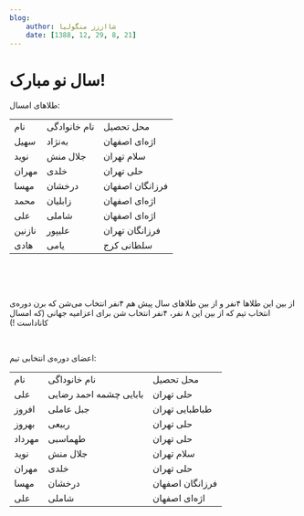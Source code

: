```yaml
---
blog:
    author: شااززز منگولیا
    date: [1388, 12, 29, 8, 21]
---
```

# سال نو مبارک!

<div class="cnt">
طلاهای امسال:<p></p>
<p></p>
<table align="baseline" cellpadding="1" cellspacing="1"><tbody>
<tr>
<td>نام</td>
<td>نام خانوادگی</td>
<td>محل تحصیل</td>
</tr>
<tr>
<td>سهیل</td>
<td>به‌نژاد</td>
<td>اژه‌ای اصفهان</td>
</tr>
<tr>
<td>نوید</td>
<td>جلال منش</td>
<td>سلام تهران</td>
</tr>
<tr>
<td>مهران</td>
<td>خلدی</td>
<td>حلی تهران</td>
</tr>
<tr>
<td>مهسا</td>
<td>درخشان</td>
<td>فرزانگان اصفهان</td>
</tr>
<tr>
<td>محمد</td>
<td>زابلیان</td>
<td>اژه‌ای اصفهان</td>
</tr>
<tr>
<td>علی</td>
<td>شاملی</td>
<td>اژه‌ای اصفهان</td>
</tr>
<tr>
<td>نازنین</td>
<td>علیپور</td>
<td>فرزانگان تهران</td>
</tr>
<tr>
<td>هادی</td>
<td>یامی</td>
<td>سلطانی کرج</td>
</tr>
</tbody></table>
<p></p>
<p><br/></p>
<p><br/></p>
<p>از بین این طلاها ۴نفر و از بین طلاهای سال پیش هم ۴نفر انتخاب می‌شن که برن دوره‌ی انتخاب تیم که از بین این‌ ۸ نفر، ۴نفر انتخاب شن برای اعزامیه جهانی (که امسال کاناداست !)</p>
<p><br/></p>
<p>اعضای دوره‌ی انتخابی تیم:</p>
<p></p>
<table align="baseline" cellpadding="1" cellspacing="1"><tbody>
<tr>
<td>نام</td>
<td>نام خانوداگی</td>
<td>محل تحصیل</td>
</tr>
<tr>
<td>علی</td>
<td>بابایی چشمه احمد رضایی</td>
<td>حلی تهران</td>
</tr>
<tr>
<td>افروز</td>
<td>جبل عاملی</td>
<td>طباطبایی تهران</td>
</tr>
<tr>
<td>بهروز</td>
<td>ربیعی</td>
<td>حلی تهران</td>
</tr>
<tr>
<td>مهرداد</td>
<td>طهماسبی</td>
<td>حلی تهران</td>
</tr>
<tr>
<td>نوید</td>
<td>جلال منش</td>
<td>سلام تهران</td>
</tr>
<tr>
<td>مهران</td>
<td>خلدی</td>
<td>حلی تهران</td>
</tr>
<tr>
<td>مهسا</td>
<td>درخشان</td>
<td>فرزانگان اصفهان</td>
</tr>
<tr>
<td>علی</td>
<td>شاملی</td>
<td>اژه‌ای اصفهان</td>
</tr>
</tbody></table>
<p></p>
</div>
